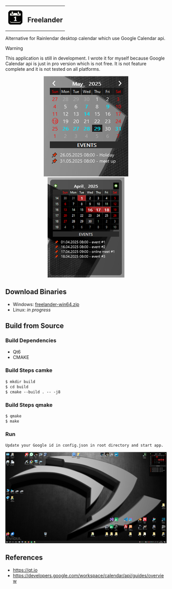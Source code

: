 <table>
  <tr>
    <td>
      <img src="https://raw.githubusercontent.com/pavelkral/freelander/refs/heads/main/resource/icons/micon.png" width="48" height="48">
    </td>
    <td>
      <h2> Freelander </h2>
    </td>
  </tr>
</table>

Alternative for Rainlendar desktop calendar which use Google Calendar api.

> [!WARNING]
>This application is still in development. I wrote it for myself because Google Calendar api is just in pro version which is not free. 
>It is not feature complete and it is not tested on all platforms. 

<p align=center>
  <img src="https://raw.githubusercontent.com/pavelkral/freelander/refs/heads/main/media/freelander-alpha.png">
  <img src="https://raw.githubusercontent.com/pavelkral/freelander/refs/heads/main/media/freelander1.png">
</p>


## Download Binaries

- Windows: [freelander-win64.zip](https://github.com/pavelkral/Freelander/releases/tag/Alpha)
- Linux: *in progress*

## Build from Source

### Build Dependencies

- Qt6
- CMAKE

### Build Steps camke
```
$ mkdir build
$ cd build
$ cmake --build . -- -j8
```
### Build Steps qmake
```
$ qmake
$ make
```


### Run
```
Update your Google id in config.json in root directory and start app.
```


![Image](https://raw.githubusercontent.com/pavelkral/freelander/refs/heads/main/media/freelander2.png)


## References

- https://qt.io
- https://developers.google.com/workspace/calendar/api/guides/overview
